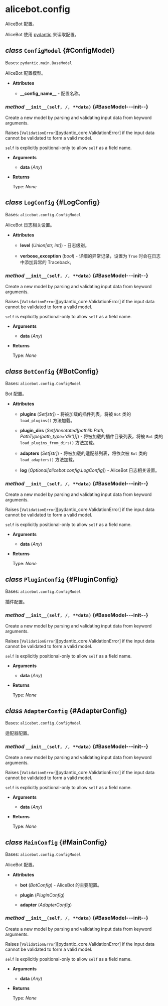 # alicebot.config

AliceBot 配置。

AliceBot 使用 [pydantic](https://pydantic-docs.helpmanual.io/) 来读取配置。

## _class_ `ConfigModel` {#ConfigModel}

Bases: `pydantic.main.BaseModel`

AliceBot 配置模型。

- **Attributes**

  - **\_\_config\_name\_\_** - 配置名称。

### _method_ `__init__(self, /, **data)` {#BaseModel---init--}

Create a new model by parsing and validating input data from keyword arguments.

Raises [`ValidationError`][pydantic_core.ValidationError] if the input data cannot be
validated to form a valid model.

`self` is explicitly positional-only to allow `self` as a field name.

- **Arguments**

  - **data** (_Any_)

- **Returns**

  Type: _None_

## _class_ `LogConfig` {#LogConfig}

Bases: `alicebot.config.ConfigModel`

AliceBot 日志相关设置。

- **Attributes**

  - **level** (_Union\[str, int\]_) - 日志级别。

  - **verbose\_exception** (_bool_) - 详细的异常记录，设置为 `True` 时会在日志中添加异常的 Traceback。

### _method_ `__init__(self, /, **data)` {#BaseModel---init--}

Create a new model by parsing and validating input data from keyword arguments.

Raises [`ValidationError`][pydantic_core.ValidationError] if the input data cannot be
validated to form a valid model.

`self` is explicitly positional-only to allow `self` as a field name.

- **Arguments**

  - **data** (_Any_)

- **Returns**

  Type: _None_

## _class_ `BotConfig` {#BotConfig}

Bases: `alicebot.config.ConfigModel`

Bot 配置。

- **Attributes**

  - **plugins** (_Set\[str\]_) - 将被加载的插件列表，将被 `Bot` 类的 `load_plugins()` 方法加载。

  - **plugin\_dirs** (_Set\[Annotated\[pathlib.Path, PathType\(path\_type='dir'\)\]\]_) - 将被加载的插件目录列表，将被 `Bot` 类的 `load_plugins_from_dirs()` 方法加载。

  - **adapters** (_Set\[str\]_) - 将被加载的适配器列表，将依次被 `Bot` 类的 `load_adapters()` 方法加载。

  - **log** (_Optional\[alicebot.config.LogConfig\]_) - AliceBot 日志相关设置。

### _method_ `__init__(self, /, **data)` {#BaseModel---init--}

Create a new model by parsing and validating input data from keyword arguments.

Raises [`ValidationError`][pydantic_core.ValidationError] if the input data cannot be
validated to form a valid model.

`self` is explicitly positional-only to allow `self` as a field name.

- **Arguments**

  - **data** (_Any_)

- **Returns**

  Type: _None_

## _class_ `PluginConfig` {#PluginConfig}

Bases: `alicebot.config.ConfigModel`

插件配置。

### _method_ `__init__(self, /, **data)` {#BaseModel---init--}

Create a new model by parsing and validating input data from keyword arguments.

Raises [`ValidationError`][pydantic_core.ValidationError] if the input data cannot be
validated to form a valid model.

`self` is explicitly positional-only to allow `self` as a field name.

- **Arguments**

  - **data** (_Any_)

- **Returns**

  Type: _None_

## _class_ `AdapterConfig` {#AdapterConfig}

Bases: `alicebot.config.ConfigModel`

适配器配置。

### _method_ `__init__(self, /, **data)` {#BaseModel---init--}

Create a new model by parsing and validating input data from keyword arguments.

Raises [`ValidationError`][pydantic_core.ValidationError] if the input data cannot be
validated to form a valid model.

`self` is explicitly positional-only to allow `self` as a field name.

- **Arguments**

  - **data** (_Any_)

- **Returns**

  Type: _None_

## _class_ `MainConfig` {#MainConfig}

Bases: `alicebot.config.ConfigModel`

AliceBot 配置。

- **Attributes**

  - **bot** (_BotConfig_) - AliceBot 的主要配置。

  - **plugin** (_PluginConfig_)

  - **adapter** (_AdapterConfig_)

### _method_ `__init__(self, /, **data)` {#BaseModel---init--}

Create a new model by parsing and validating input data from keyword arguments.

Raises [`ValidationError`][pydantic_core.ValidationError] if the input data cannot be
validated to form a valid model.

`self` is explicitly positional-only to allow `self` as a field name.

- **Arguments**

  - **data** (_Any_)

- **Returns**

  Type: _None_
